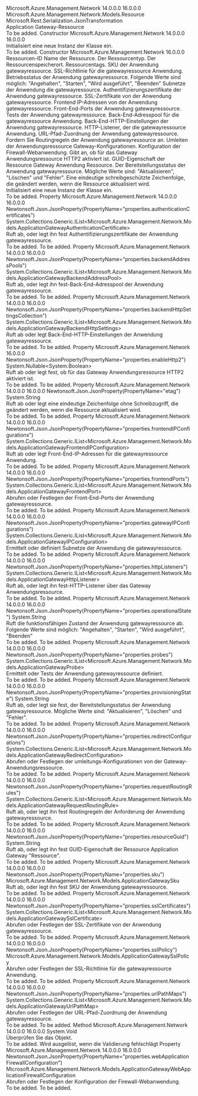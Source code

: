 <Type Name="ApplicationGateway" FullName="Microsoft.Azure.Management.Network.Models.ApplicationGateway">
  <TypeSignature Language="C#" Value="public class ApplicationGateway : Microsoft.Azure.Management.Network.Models.Resource" />
  <TypeSignature Language="ILAsm" Value=".class public auto ansi beforefieldinit ApplicationGateway extends Microsoft.Azure.Management.Network.Models.Resource" />
  <TypeSignature Language="DocId" Value="T:Microsoft.Azure.Management.Network.Models.ApplicationGateway" />
  <TypeSignature Language="VB.NET" Value="Public Class ApplicationGateway&#xA;Inherits Resource" />
  <TypeSignature Language="F#" Value="type ApplicationGateway = class&#xA;    inherit Resource" />
  <AssemblyInfo>
    <AssemblyName>Microsoft.Azure.Management.Network</AssemblyName>
    <AssemblyVersion>14.0.0.0</AssemblyVersion>
    <AssemblyVersion>16.0.0.0</AssemblyVersion>
  </AssemblyInfo>
  <Base>
    <BaseTypeName>Microsoft.Azure.Management.Network.Models.Resource</BaseTypeName>
  </Base>
  <Interfaces />
  <Attributes>
    <Attribute>
      <AttributeName>Microsoft.Rest.Serialization.JsonTransformation</AttributeName>
    </Attribute>
  </Attributes>
  <Docs>
    <summary>
            Application Gateway-Ressource
            </summary>
    <remarks>To be added.</remarks>
  </Docs>
  <Members>
    <Member MemberName=".ctor">
      <MemberSignature Language="C#" Value="public ApplicationGateway ();" />
      <MemberSignature Language="ILAsm" Value=".method public hidebysig specialname rtspecialname instance void .ctor() cil managed" />
      <MemberSignature Language="DocId" Value="M:Microsoft.Azure.Management.Network.Models.ApplicationGateway.#ctor" />
      <MemberSignature Language="VB.NET" Value="Public Sub New ()" />
      <MemberType>Constructor</MemberType>
      <AssemblyInfo>
        <AssemblyName>Microsoft.Azure.Management.Network</AssemblyName>
        <AssemblyVersion>14.0.0.0</AssemblyVersion>
        <AssemblyVersion>16.0.0.0</AssemblyVersion>
      </AssemblyInfo>
      <Parameters />
      <Docs>
        <summary>
            Initialisiert eine neue Instanz der Klasse ein.
            </summary>
        <remarks>To be added.</remarks>
      </Docs>
    </Member>
    <Member MemberName=".ctor">
      <MemberSignature Language="C#" Value="public ApplicationGateway (string id = null, string name = null, string type = null, string location = null, System.Collections.Generic.IDictionary&lt;string,string&gt; tags = null, Microsoft.Azure.Management.Network.Models.ApplicationGatewaySku sku = null, Microsoft.Azure.Management.Network.Models.ApplicationGatewaySslPolicy sslPolicy = null, string operationalState = null, System.Collections.Generic.IList&lt;Microsoft.Azure.Management.Network.Models.ApplicationGatewayIPConfiguration&gt; gatewayIPConfigurations = null, System.Collections.Generic.IList&lt;Microsoft.Azure.Management.Network.Models.ApplicationGatewayAuthenticationCertificate&gt; authenticationCertificates = null, System.Collections.Generic.IList&lt;Microsoft.Azure.Management.Network.Models.ApplicationGatewaySslCertificate&gt; sslCertificates = null, System.Collections.Generic.IList&lt;Microsoft.Azure.Management.Network.Models.ApplicationGatewayFrontendIPConfiguration&gt; frontendIPConfigurations = null, System.Collections.Generic.IList&lt;Microsoft.Azure.Management.Network.Models.ApplicationGatewayFrontendPort&gt; frontendPorts = null, System.Collections.Generic.IList&lt;Microsoft.Azure.Management.Network.Models.ApplicationGatewayProbe&gt; probes = null, System.Collections.Generic.IList&lt;Microsoft.Azure.Management.Network.Models.ApplicationGatewayBackendAddressPool&gt; backendAddressPools = null, System.Collections.Generic.IList&lt;Microsoft.Azure.Management.Network.Models.ApplicationGatewayBackendHttpSettings&gt; backendHttpSettingsCollection = null, System.Collections.Generic.IList&lt;Microsoft.Azure.Management.Network.Models.ApplicationGatewayHttpListener&gt; httpListeners = null, System.Collections.Generic.IList&lt;Microsoft.Azure.Management.Network.Models.ApplicationGatewayUrlPathMap&gt; urlPathMaps = null, System.Collections.Generic.IList&lt;Microsoft.Azure.Management.Network.Models.ApplicationGatewayRequestRoutingRule&gt; requestRoutingRules = null, System.Collections.Generic.IList&lt;Microsoft.Azure.Management.Network.Models.ApplicationGatewayRedirectConfiguration&gt; redirectConfigurations = null, Microsoft.Azure.Management.Network.Models.ApplicationGatewayWebApplicationFirewallConfiguration webApplicationFirewallConfiguration = null, Nullable&lt;bool&gt; enableHttp2 = null, string resourceGuid = null, string provisioningState = null, string etag = null);" />
      <MemberSignature Language="ILAsm" Value=".method public hidebysig specialname rtspecialname instance void .ctor(string id, string name, string type, string location, class System.Collections.Generic.IDictionary`2&lt;string, string&gt; tags, class Microsoft.Azure.Management.Network.Models.ApplicationGatewaySku sku, class Microsoft.Azure.Management.Network.Models.ApplicationGatewaySslPolicy sslPolicy, string operationalState, class System.Collections.Generic.IList`1&lt;class Microsoft.Azure.Management.Network.Models.ApplicationGatewayIPConfiguration&gt; gatewayIPConfigurations, class System.Collections.Generic.IList`1&lt;class Microsoft.Azure.Management.Network.Models.ApplicationGatewayAuthenticationCertificate&gt; authenticationCertificates, class System.Collections.Generic.IList`1&lt;class Microsoft.Azure.Management.Network.Models.ApplicationGatewaySslCertificate&gt; sslCertificates, class System.Collections.Generic.IList`1&lt;class Microsoft.Azure.Management.Network.Models.ApplicationGatewayFrontendIPConfiguration&gt; frontendIPConfigurations, class System.Collections.Generic.IList`1&lt;class Microsoft.Azure.Management.Network.Models.ApplicationGatewayFrontendPort&gt; frontendPorts, class System.Collections.Generic.IList`1&lt;class Microsoft.Azure.Management.Network.Models.ApplicationGatewayProbe&gt; probes, class System.Collections.Generic.IList`1&lt;class Microsoft.Azure.Management.Network.Models.ApplicationGatewayBackendAddressPool&gt; backendAddressPools, class System.Collections.Generic.IList`1&lt;class Microsoft.Azure.Management.Network.Models.ApplicationGatewayBackendHttpSettings&gt; backendHttpSettingsCollection, class System.Collections.Generic.IList`1&lt;class Microsoft.Azure.Management.Network.Models.ApplicationGatewayHttpListener&gt; httpListeners, class System.Collections.Generic.IList`1&lt;class Microsoft.Azure.Management.Network.Models.ApplicationGatewayUrlPathMap&gt; urlPathMaps, class System.Collections.Generic.IList`1&lt;class Microsoft.Azure.Management.Network.Models.ApplicationGatewayRequestRoutingRule&gt; requestRoutingRules, class System.Collections.Generic.IList`1&lt;class Microsoft.Azure.Management.Network.Models.ApplicationGatewayRedirectConfiguration&gt; redirectConfigurations, class Microsoft.Azure.Management.Network.Models.ApplicationGatewayWebApplicationFirewallConfiguration webApplicationFirewallConfiguration, valuetype System.Nullable`1&lt;bool&gt; enableHttp2, string resourceGuid, string provisioningState, string etag) cil managed" />
      <MemberSignature Language="DocId" Value="M:Microsoft.Azure.Management.Network.Models.ApplicationGateway.#ctor(System.String,System.String,System.String,System.String,System.Collections.Generic.IDictionary{System.String,System.String},Microsoft.Azure.Management.Network.Models.ApplicationGatewaySku,Microsoft.Azure.Management.Network.Models.ApplicationGatewaySslPolicy,System.String,System.Collections.Generic.IList{Microsoft.Azure.Management.Network.Models.ApplicationGatewayIPConfiguration},System.Collections.Generic.IList{Microsoft.Azure.Management.Network.Models.ApplicationGatewayAuthenticationCertificate},System.Collections.Generic.IList{Microsoft.Azure.Management.Network.Models.ApplicationGatewaySslCertificate},System.Collections.Generic.IList{Microsoft.Azure.Management.Network.Models.ApplicationGatewayFrontendIPConfiguration},System.Collections.Generic.IList{Microsoft.Azure.Management.Network.Models.ApplicationGatewayFrontendPort},System.Collections.Generic.IList{Microsoft.Azure.Management.Network.Models.ApplicationGatewayProbe},System.Collections.Generic.IList{Microsoft.Azure.Management.Network.Models.ApplicationGatewayBackendAddressPool},System.Collections.Generic.IList{Microsoft.Azure.Management.Network.Models.ApplicationGatewayBackendHttpSettings},System.Collections.Generic.IList{Microsoft.Azure.Management.Network.Models.ApplicationGatewayHttpListener},System.Collections.Generic.IList{Microsoft.Azure.Management.Network.Models.ApplicationGatewayUrlPathMap},System.Collections.Generic.IList{Microsoft.Azure.Management.Network.Models.ApplicationGatewayRequestRoutingRule},System.Collections.Generic.IList{Microsoft.Azure.Management.Network.Models.ApplicationGatewayRedirectConfiguration},Microsoft.Azure.Management.Network.Models.ApplicationGatewayWebApplicationFirewallConfiguration,System.Nullable{System.Boolean},System.String,System.String,System.String)" />
      <MemberSignature Language="VB.NET" Value="Public Sub New (Optional id As String = null, Optional name As String = null, Optional type As String = null, Optional location As String = null, Optional tags As IDictionary(Of String, String) = null, Optional sku As ApplicationGatewaySku = null, Optional sslPolicy As ApplicationGatewaySslPolicy = null, Optional operationalState As String = null, Optional gatewayIPConfigurations As IList(Of ApplicationGatewayIPConfiguration) = null, Optional authenticationCertificates As IList(Of ApplicationGatewayAuthenticationCertificate) = null, Optional sslCertificates As IList(Of ApplicationGatewaySslCertificate) = null, Optional frontendIPConfigurations As IList(Of ApplicationGatewayFrontendIPConfiguration) = null, Optional frontendPorts As IList(Of ApplicationGatewayFrontendPort) = null, Optional probes As IList(Of ApplicationGatewayProbe) = null, Optional backendAddressPools As IList(Of ApplicationGatewayBackendAddressPool) = null, Optional backendHttpSettingsCollection As IList(Of ApplicationGatewayBackendHttpSettings) = null, Optional httpListeners As IList(Of ApplicationGatewayHttpListener) = null, Optional urlPathMaps As IList(Of ApplicationGatewayUrlPathMap) = null, Optional requestRoutingRules As IList(Of ApplicationGatewayRequestRoutingRule) = null, Optional redirectConfigurations As IList(Of ApplicationGatewayRedirectConfiguration) = null, Optional webApplicationFirewallConfiguration As ApplicationGatewayWebApplicationFirewallConfiguration = null, Optional enableHttp2 As Nullable(Of Boolean) = null, Optional resourceGuid As String = null, Optional provisioningState As String = null, Optional etag As String = null)" />
      <MemberSignature Language="F#" Value="new Microsoft.Azure.Management.Network.Models.ApplicationGateway : string * string * string * string * System.Collections.Generic.IDictionary&lt;string, string&gt; * Microsoft.Azure.Management.Network.Models.ApplicationGatewaySku * Microsoft.Azure.Management.Network.Models.ApplicationGatewaySslPolicy * string * System.Collections.Generic.IList&lt;Microsoft.Azure.Management.Network.Models.ApplicationGatewayIPConfiguration&gt; * System.Collections.Generic.IList&lt;Microsoft.Azure.Management.Network.Models.ApplicationGatewayAuthenticationCertificate&gt; * System.Collections.Generic.IList&lt;Microsoft.Azure.Management.Network.Models.ApplicationGatewaySslCertificate&gt; * System.Collections.Generic.IList&lt;Microsoft.Azure.Management.Network.Models.ApplicationGatewayFrontendIPConfiguration&gt; * System.Collections.Generic.IList&lt;Microsoft.Azure.Management.Network.Models.ApplicationGatewayFrontendPort&gt; * System.Collections.Generic.IList&lt;Microsoft.Azure.Management.Network.Models.ApplicationGatewayProbe&gt; * System.Collections.Generic.IList&lt;Microsoft.Azure.Management.Network.Models.ApplicationGatewayBackendAddressPool&gt; * System.Collections.Generic.IList&lt;Microsoft.Azure.Management.Network.Models.ApplicationGatewayBackendHttpSettings&gt; * System.Collections.Generic.IList&lt;Microsoft.Azure.Management.Network.Models.ApplicationGatewayHttpListener&gt; * System.Collections.Generic.IList&lt;Microsoft.Azure.Management.Network.Models.ApplicationGatewayUrlPathMap&gt; * System.Collections.Generic.IList&lt;Microsoft.Azure.Management.Network.Models.ApplicationGatewayRequestRoutingRule&gt; * System.Collections.Generic.IList&lt;Microsoft.Azure.Management.Network.Models.ApplicationGatewayRedirectConfiguration&gt; * Microsoft.Azure.Management.Network.Models.ApplicationGatewayWebApplicationFirewallConfiguration * Nullable&lt;bool&gt; * string * string * string -&gt; Microsoft.Azure.Management.Network.Models.ApplicationGateway" Usage="new Microsoft.Azure.Management.Network.Models.ApplicationGateway (id, name, type, location, tags, sku, sslPolicy, operationalState, gatewayIPConfigurations, authenticationCertificates, sslCertificates, frontendIPConfigurations, frontendPorts, probes, backendAddressPools, backendHttpSettingsCollection, httpListeners, urlPathMaps, requestRoutingRules, redirectConfigurations, webApplicationFirewallConfiguration, enableHttp2, resourceGuid, provisioningState, etag)" />
      <MemberType>Constructor</MemberType>
      <AssemblyInfo>
        <AssemblyName>Microsoft.Azure.Management.Network</AssemblyName>
        <AssemblyVersion>16.0.0.0</AssemblyVersion>
      </AssemblyInfo>
      <Parameters>
        <Parameter Name="id" Type="System.String" />
        <Parameter Name="name" Type="System.String" />
        <Parameter Name="type" Type="System.String" />
        <Parameter Name="location" Type="System.String" />
        <Parameter Name="tags" Type="System.Collections.Generic.IDictionary&lt;System.String,System.String&gt;" />
        <Parameter Name="sku" Type="Microsoft.Azure.Management.Network.Models.ApplicationGatewaySku" />
        <Parameter Name="sslPolicy" Type="Microsoft.Azure.Management.Network.Models.ApplicationGatewaySslPolicy" />
        <Parameter Name="operationalState" Type="System.String" />
        <Parameter Name="gatewayIPConfigurations" Type="System.Collections.Generic.IList&lt;Microsoft.Azure.Management.Network.Models.ApplicationGatewayIPConfiguration&gt;" />
        <Parameter Name="authenticationCertificates" Type="System.Collections.Generic.IList&lt;Microsoft.Azure.Management.Network.Models.ApplicationGatewayAuthenticationCertificate&gt;" />
        <Parameter Name="sslCertificates" Type="System.Collections.Generic.IList&lt;Microsoft.Azure.Management.Network.Models.ApplicationGatewaySslCertificate&gt;" />
        <Parameter Name="frontendIPConfigurations" Type="System.Collections.Generic.IList&lt;Microsoft.Azure.Management.Network.Models.ApplicationGatewayFrontendIPConfiguration&gt;" />
        <Parameter Name="frontendPorts" Type="System.Collections.Generic.IList&lt;Microsoft.Azure.Management.Network.Models.ApplicationGatewayFrontendPort&gt;" />
        <Parameter Name="probes" Type="System.Collections.Generic.IList&lt;Microsoft.Azure.Management.Network.Models.ApplicationGatewayProbe&gt;" />
        <Parameter Name="backendAddressPools" Type="System.Collections.Generic.IList&lt;Microsoft.Azure.Management.Network.Models.ApplicationGatewayBackendAddressPool&gt;" />
        <Parameter Name="backendHttpSettingsCollection" Type="System.Collections.Generic.IList&lt;Microsoft.Azure.Management.Network.Models.ApplicationGatewayBackendHttpSettings&gt;" />
        <Parameter Name="httpListeners" Type="System.Collections.Generic.IList&lt;Microsoft.Azure.Management.Network.Models.ApplicationGatewayHttpListener&gt;" />
        <Parameter Name="urlPathMaps" Type="System.Collections.Generic.IList&lt;Microsoft.Azure.Management.Network.Models.ApplicationGatewayUrlPathMap&gt;" />
        <Parameter Name="requestRoutingRules" Type="System.Collections.Generic.IList&lt;Microsoft.Azure.Management.Network.Models.ApplicationGatewayRequestRoutingRule&gt;" />
        <Parameter Name="redirectConfigurations" Type="System.Collections.Generic.IList&lt;Microsoft.Azure.Management.Network.Models.ApplicationGatewayRedirectConfiguration&gt;" />
        <Parameter Name="webApplicationFirewallConfiguration" Type="Microsoft.Azure.Management.Network.Models.ApplicationGatewayWebApplicationFirewallConfiguration" />
        <Parameter Name="enableHttp2" Type="System.Nullable&lt;System.Boolean&gt;" />
        <Parameter Name="resourceGuid" Type="System.String" />
        <Parameter Name="provisioningState" Type="System.String" />
        <Parameter Name="etag" Type="System.String" />
      </Parameters>
      <Docs>
        <param name="id">Ressourcen-ID</param>
        <param name="name">Name der Ressource.</param>
        <param name="type">Der Ressourcentyp.</param>
        <param name="location">Der Ressourcenspeicherort.</param>
        <param name="tags">Ressourcentags.</param>
        <param name="sku">SKU der Anwendung gatewayressource.</param>
        <param name="sslPolicy">SSL-Richtlinie für die gatewayressource Anwendung.</param>
        <param name="operationalState">Betriebsstatus der Anwendung gatewayressource. Folgende Werte sind möglich: "Angehalten", "Starten", "Wird ausgeführt", "Beenden"</param>
        <param name="gatewayIPConfigurations">Subnetze der Anwendung die gatewayressource.</param>
        <param name="authenticationCertificates">Authentifizierungszertifikate der Anwendung gatewayressource.</param>
        <param name="sslCertificates">SSL-Zertifikate von der Anwendung gatewayressource.</param>
        <param name="frontendIPConfigurations">Frontend IP-Adressen von der Anwendung gatewayressource.</param>
        <param name="frontendPorts">Front-End-Ports der Anwendung gatewayressource.</param>
        <param name="probes">Tests der Anwendung gatewayressource.</param>
        <param name="backendAddressPools">Back-End-Adresspool für die gatewayressource Anwendung.</param>
        <param name="backendHttpSettingsCollection">Back-End-HTTP-Einstellungen der Anwendung gatewayressource.</param>
        <param name="httpListeners">HTTP-Listener, der die gatewayressource Anwendung.</param>
        <param name="urlPathMaps">URL-Pfad-Zuordnung der Anwendung gatewayressource.</param>
        <param name="requestRoutingRules">Fordern Sie Routingregeln der Anwendung gatewayressource an.</param>
        <param name="redirectConfigurations">Umleiten der Anwendungsressource Gateway-Konfigurationen.</param>
        <param name="webApplicationFirewallConfiguration">Konfiguration der Firewall-Webanwendung.</param>
        <param name="enableHttp2">Gibt an, ob für das Gateway Anwendungsressource HTTP2 aktiviert ist.</param>
        <param name="resourceGuid">GUID-Eigenschaft der Ressource Gateway Anwendung Ressource.</param>
        <param name="provisioningState">Der Bereitstellungsstatus der Anwendung gatewayressource. Mögliche Werte sind: "Aktualisieren", "Löschen" und "Fehler".</param>
        <param name="etag">Eine eindeutige schreibgeschützte Zeichenfolge, die geändert werden, wenn die Ressource aktualisiert wird.</param>
        <summary>
            Initialisiert eine neue Instanz der Klasse ein.
            </summary>
        <remarks>To be added.</remarks>
      </Docs>
    </Member>
    <Member MemberName="AuthenticationCertificates">
      <MemberSignature Language="C#" Value="public System.Collections.Generic.IList&lt;Microsoft.Azure.Management.Network.Models.ApplicationGatewayAuthenticationCertificate&gt; AuthenticationCertificates { get; set; }" />
      <MemberSignature Language="ILAsm" Value=".property instance class System.Collections.Generic.IList`1&lt;class Microsoft.Azure.Management.Network.Models.ApplicationGatewayAuthenticationCertificate&gt; AuthenticationCertificates" />
      <MemberSignature Language="DocId" Value="P:Microsoft.Azure.Management.Network.Models.ApplicationGateway.AuthenticationCertificates" />
      <MemberSignature Language="VB.NET" Value="Public Property AuthenticationCertificates As IList(Of ApplicationGatewayAuthenticationCertificate)" />
      <MemberSignature Language="F#" Value="member this.AuthenticationCertificates : System.Collections.Generic.IList&lt;Microsoft.Azure.Management.Network.Models.ApplicationGatewayAuthenticationCertificate&gt; with get, set" Usage="Microsoft.Azure.Management.Network.Models.ApplicationGateway.AuthenticationCertificates" />
      <MemberType>Property</MemberType>
      <AssemblyInfo>
        <AssemblyName>Microsoft.Azure.Management.Network</AssemblyName>
        <AssemblyVersion>14.0.0.0</AssemblyVersion>
        <AssemblyVersion>16.0.0.0</AssemblyVersion>
      </AssemblyInfo>
      <Attributes>
        <Attribute>
          <AttributeName>Newtonsoft.Json.JsonProperty(PropertyName="properties.authenticationCertificates")</AttributeName>
        </Attribute>
      </Attributes>
      <ReturnValue>
        <ReturnType>System.Collections.Generic.IList&lt;Microsoft.Azure.Management.Network.Models.ApplicationGatewayAuthenticationCertificate&gt;</ReturnType>
      </ReturnValue>
      <Docs>
        <summary>
            Ruft ab, oder legt ihn fest Authentifizierungszertifikate der Anwendung gatewayressource.
            </summary>
        <value>To be added.</value>
        <remarks>To be added.</remarks>
      </Docs>
    </Member>
    <Member MemberName="BackendAddressPools">
      <MemberSignature Language="C#" Value="public System.Collections.Generic.IList&lt;Microsoft.Azure.Management.Network.Models.ApplicationGatewayBackendAddressPool&gt; BackendAddressPools { get; set; }" />
      <MemberSignature Language="ILAsm" Value=".property instance class System.Collections.Generic.IList`1&lt;class Microsoft.Azure.Management.Network.Models.ApplicationGatewayBackendAddressPool&gt; BackendAddressPools" />
      <MemberSignature Language="DocId" Value="P:Microsoft.Azure.Management.Network.Models.ApplicationGateway.BackendAddressPools" />
      <MemberSignature Language="VB.NET" Value="Public Property BackendAddressPools As IList(Of ApplicationGatewayBackendAddressPool)" />
      <MemberSignature Language="F#" Value="member this.BackendAddressPools : System.Collections.Generic.IList&lt;Microsoft.Azure.Management.Network.Models.ApplicationGatewayBackendAddressPool&gt; with get, set" Usage="Microsoft.Azure.Management.Network.Models.ApplicationGateway.BackendAddressPools" />
      <MemberType>Property</MemberType>
      <AssemblyInfo>
        <AssemblyName>Microsoft.Azure.Management.Network</AssemblyName>
        <AssemblyVersion>14.0.0.0</AssemblyVersion>
        <AssemblyVersion>16.0.0.0</AssemblyVersion>
      </AssemblyInfo>
      <Attributes>
        <Attribute>
          <AttributeName>Newtonsoft.Json.JsonProperty(PropertyName="properties.backendAddressPools")</AttributeName>
        </Attribute>
      </Attributes>
      <ReturnValue>
        <ReturnType>System.Collections.Generic.IList&lt;Microsoft.Azure.Management.Network.Models.ApplicationGatewayBackendAddressPool&gt;</ReturnType>
      </ReturnValue>
      <Docs>
        <summary>
            Ruft ab, oder legt ihn fest-Back-End-Adresspool der Anwendung gatewayressource.
            </summary>
        <value>To be added.</value>
        <remarks>To be added.</remarks>
      </Docs>
    </Member>
    <Member MemberName="BackendHttpSettingsCollection">
      <MemberSignature Language="C#" Value="public System.Collections.Generic.IList&lt;Microsoft.Azure.Management.Network.Models.ApplicationGatewayBackendHttpSettings&gt; BackendHttpSettingsCollection { get; set; }" />
      <MemberSignature Language="ILAsm" Value=".property instance class System.Collections.Generic.IList`1&lt;class Microsoft.Azure.Management.Network.Models.ApplicationGatewayBackendHttpSettings&gt; BackendHttpSettingsCollection" />
      <MemberSignature Language="DocId" Value="P:Microsoft.Azure.Management.Network.Models.ApplicationGateway.BackendHttpSettingsCollection" />
      <MemberSignature Language="VB.NET" Value="Public Property BackendHttpSettingsCollection As IList(Of ApplicationGatewayBackendHttpSettings)" />
      <MemberSignature Language="F#" Value="member this.BackendHttpSettingsCollection : System.Collections.Generic.IList&lt;Microsoft.Azure.Management.Network.Models.ApplicationGatewayBackendHttpSettings&gt; with get, set" Usage="Microsoft.Azure.Management.Network.Models.ApplicationGateway.BackendHttpSettingsCollection" />
      <MemberType>Property</MemberType>
      <AssemblyInfo>
        <AssemblyName>Microsoft.Azure.Management.Network</AssemblyName>
        <AssemblyVersion>14.0.0.0</AssemblyVersion>
        <AssemblyVersion>16.0.0.0</AssemblyVersion>
      </AssemblyInfo>
      <Attributes>
        <Attribute>
          <AttributeName>Newtonsoft.Json.JsonProperty(PropertyName="properties.backendHttpSettingsCollection")</AttributeName>
        </Attribute>
      </Attributes>
      <ReturnValue>
        <ReturnType>System.Collections.Generic.IList&lt;Microsoft.Azure.Management.Network.Models.ApplicationGatewayBackendHttpSettings&gt;</ReturnType>
      </ReturnValue>
      <Docs>
        <summary>
            Ruft ab oder legt Back-End-HTTP-Einstellungen der Anwendung gatewayressource.
            </summary>
        <value>To be added.</value>
        <remarks>To be added.</remarks>
      </Docs>
    </Member>
    <Member MemberName="EnableHttp2">
      <MemberSignature Language="C#" Value="public Nullable&lt;bool&gt; EnableHttp2 { get; set; }" />
      <MemberSignature Language="ILAsm" Value=".property instance valuetype System.Nullable`1&lt;bool&gt; EnableHttp2" />
      <MemberSignature Language="DocId" Value="P:Microsoft.Azure.Management.Network.Models.ApplicationGateway.EnableHttp2" />
      <MemberSignature Language="VB.NET" Value="Public Property EnableHttp2 As Nullable(Of Boolean)" />
      <MemberSignature Language="F#" Value="member this.EnableHttp2 : Nullable&lt;bool&gt; with get, set" Usage="Microsoft.Azure.Management.Network.Models.ApplicationGateway.EnableHttp2" />
      <MemberType>Property</MemberType>
      <AssemblyInfo>
        <AssemblyName>Microsoft.Azure.Management.Network</AssemblyName>
        <AssemblyVersion>16.0.0.0</AssemblyVersion>
      </AssemblyInfo>
      <Attributes>
        <Attribute>
          <AttributeName>Newtonsoft.Json.JsonProperty(PropertyName="properties.enableHttp2")</AttributeName>
        </Attribute>
      </Attributes>
      <ReturnValue>
        <ReturnType>System.Nullable&lt;System.Boolean&gt;</ReturnType>
      </ReturnValue>
      <Docs>
        <summary>
            Ruft ab oder legt fest, ob für das Gateway Anwendungsressource HTTP2 aktiviert ist.
            </summary>
        <value>To be added.</value>
        <remarks>To be added.</remarks>
      </Docs>
    </Member>
    <Member MemberName="Etag">
      <MemberSignature Language="C#" Value="public string Etag { get; set; }" />
      <MemberSignature Language="ILAsm" Value=".property instance string Etag" />
      <MemberSignature Language="DocId" Value="P:Microsoft.Azure.Management.Network.Models.ApplicationGateway.Etag" />
      <MemberSignature Language="VB.NET" Value="Public Property Etag As String" />
      <MemberSignature Language="F#" Value="member this.Etag : string with get, set" Usage="Microsoft.Azure.Management.Network.Models.ApplicationGateway.Etag" />
      <MemberType>Property</MemberType>
      <AssemblyInfo>
        <AssemblyName>Microsoft.Azure.Management.Network</AssemblyName>
        <AssemblyVersion>14.0.0.0</AssemblyVersion>
        <AssemblyVersion>16.0.0.0</AssemblyVersion>
      </AssemblyInfo>
      <Attributes>
        <Attribute>
          <AttributeName>Newtonsoft.Json.JsonProperty(PropertyName="etag")</AttributeName>
        </Attribute>
      </Attributes>
      <ReturnValue>
        <ReturnType>System.String</ReturnType>
      </ReturnValue>
      <Docs>
        <summary>
            Ruft ab oder legt eine eindeutige Zeichenfolge ohne Schreibzugriff, die geändert werden, wenn die Ressource aktualisiert wird.
            </summary>
        <value>To be added.</value>
        <remarks>To be added.</remarks>
      </Docs>
    </Member>
    <Member MemberName="FrontendIPConfigurations">
      <MemberSignature Language="C#" Value="public System.Collections.Generic.IList&lt;Microsoft.Azure.Management.Network.Models.ApplicationGatewayFrontendIPConfiguration&gt; FrontendIPConfigurations { get; set; }" />
      <MemberSignature Language="ILAsm" Value=".property instance class System.Collections.Generic.IList`1&lt;class Microsoft.Azure.Management.Network.Models.ApplicationGatewayFrontendIPConfiguration&gt; FrontendIPConfigurations" />
      <MemberSignature Language="DocId" Value="P:Microsoft.Azure.Management.Network.Models.ApplicationGateway.FrontendIPConfigurations" />
      <MemberSignature Language="VB.NET" Value="Public Property FrontendIPConfigurations As IList(Of ApplicationGatewayFrontendIPConfiguration)" />
      <MemberSignature Language="F#" Value="member this.FrontendIPConfigurations : System.Collections.Generic.IList&lt;Microsoft.Azure.Management.Network.Models.ApplicationGatewayFrontendIPConfiguration&gt; with get, set" Usage="Microsoft.Azure.Management.Network.Models.ApplicationGateway.FrontendIPConfigurations" />
      <MemberType>Property</MemberType>
      <AssemblyInfo>
        <AssemblyName>Microsoft.Azure.Management.Network</AssemblyName>
        <AssemblyVersion>14.0.0.0</AssemblyVersion>
        <AssemblyVersion>16.0.0.0</AssemblyVersion>
      </AssemblyInfo>
      <Attributes>
        <Attribute>
          <AttributeName>Newtonsoft.Json.JsonProperty(PropertyName="properties.frontendIPConfigurations")</AttributeName>
        </Attribute>
      </Attributes>
      <ReturnValue>
        <ReturnType>System.Collections.Generic.IList&lt;Microsoft.Azure.Management.Network.Models.ApplicationGatewayFrontendIPConfiguration&gt;</ReturnType>
      </ReturnValue>
      <Docs>
        <summary>
            Ruft ab oder legt Front-End-IP-Adressen für die gatewayressource Anwendung.
            </summary>
        <value>To be added.</value>
        <remarks>To be added.</remarks>
      </Docs>
    </Member>
    <Member MemberName="FrontendPorts">
      <MemberSignature Language="C#" Value="public System.Collections.Generic.IList&lt;Microsoft.Azure.Management.Network.Models.ApplicationGatewayFrontendPort&gt; FrontendPorts { get; set; }" />
      <MemberSignature Language="ILAsm" Value=".property instance class System.Collections.Generic.IList`1&lt;class Microsoft.Azure.Management.Network.Models.ApplicationGatewayFrontendPort&gt; FrontendPorts" />
      <MemberSignature Language="DocId" Value="P:Microsoft.Azure.Management.Network.Models.ApplicationGateway.FrontendPorts" />
      <MemberSignature Language="VB.NET" Value="Public Property FrontendPorts As IList(Of ApplicationGatewayFrontendPort)" />
      <MemberSignature Language="F#" Value="member this.FrontendPorts : System.Collections.Generic.IList&lt;Microsoft.Azure.Management.Network.Models.ApplicationGatewayFrontendPort&gt; with get, set" Usage="Microsoft.Azure.Management.Network.Models.ApplicationGateway.FrontendPorts" />
      <MemberType>Property</MemberType>
      <AssemblyInfo>
        <AssemblyName>Microsoft.Azure.Management.Network</AssemblyName>
        <AssemblyVersion>14.0.0.0</AssemblyVersion>
        <AssemblyVersion>16.0.0.0</AssemblyVersion>
      </AssemblyInfo>
      <Attributes>
        <Attribute>
          <AttributeName>Newtonsoft.Json.JsonProperty(PropertyName="properties.frontendPorts")</AttributeName>
        </Attribute>
      </Attributes>
      <ReturnValue>
        <ReturnType>System.Collections.Generic.IList&lt;Microsoft.Azure.Management.Network.Models.ApplicationGatewayFrontendPort&gt;</ReturnType>
      </ReturnValue>
      <Docs>
        <summary>
            Abrufen oder Festlegen der Front-End-Ports der Anwendung gatewayressource.
            </summary>
        <value>To be added.</value>
        <remarks>To be added.</remarks>
      </Docs>
    </Member>
    <Member MemberName="GatewayIPConfigurations">
      <MemberSignature Language="C#" Value="public System.Collections.Generic.IList&lt;Microsoft.Azure.Management.Network.Models.ApplicationGatewayIPConfiguration&gt; GatewayIPConfigurations { get; set; }" />
      <MemberSignature Language="ILAsm" Value=".property instance class System.Collections.Generic.IList`1&lt;class Microsoft.Azure.Management.Network.Models.ApplicationGatewayIPConfiguration&gt; GatewayIPConfigurations" />
      <MemberSignature Language="DocId" Value="P:Microsoft.Azure.Management.Network.Models.ApplicationGateway.GatewayIPConfigurations" />
      <MemberSignature Language="VB.NET" Value="Public Property GatewayIPConfigurations As IList(Of ApplicationGatewayIPConfiguration)" />
      <MemberSignature Language="F#" Value="member this.GatewayIPConfigurations : System.Collections.Generic.IList&lt;Microsoft.Azure.Management.Network.Models.ApplicationGatewayIPConfiguration&gt; with get, set" Usage="Microsoft.Azure.Management.Network.Models.ApplicationGateway.GatewayIPConfigurations" />
      <MemberType>Property</MemberType>
      <AssemblyInfo>
        <AssemblyName>Microsoft.Azure.Management.Network</AssemblyName>
        <AssemblyVersion>14.0.0.0</AssemblyVersion>
        <AssemblyVersion>16.0.0.0</AssemblyVersion>
      </AssemblyInfo>
      <Attributes>
        <Attribute>
          <AttributeName>Newtonsoft.Json.JsonProperty(PropertyName="properties.gatewayIPConfigurations")</AttributeName>
        </Attribute>
      </Attributes>
      <ReturnValue>
        <ReturnType>System.Collections.Generic.IList&lt;Microsoft.Azure.Management.Network.Models.ApplicationGatewayIPConfiguration&gt;</ReturnType>
      </ReturnValue>
      <Docs>
        <summary>
            Ermittelt oder definiert Subnetze der Anwendung die gatewayressource.
            </summary>
        <value>To be added.</value>
        <remarks>To be added.</remarks>
      </Docs>
    </Member>
    <Member MemberName="HttpListeners">
      <MemberSignature Language="C#" Value="public System.Collections.Generic.IList&lt;Microsoft.Azure.Management.Network.Models.ApplicationGatewayHttpListener&gt; HttpListeners { get; set; }" />
      <MemberSignature Language="ILAsm" Value=".property instance class System.Collections.Generic.IList`1&lt;class Microsoft.Azure.Management.Network.Models.ApplicationGatewayHttpListener&gt; HttpListeners" />
      <MemberSignature Language="DocId" Value="P:Microsoft.Azure.Management.Network.Models.ApplicationGateway.HttpListeners" />
      <MemberSignature Language="VB.NET" Value="Public Property HttpListeners As IList(Of ApplicationGatewayHttpListener)" />
      <MemberSignature Language="F#" Value="member this.HttpListeners : System.Collections.Generic.IList&lt;Microsoft.Azure.Management.Network.Models.ApplicationGatewayHttpListener&gt; with get, set" Usage="Microsoft.Azure.Management.Network.Models.ApplicationGateway.HttpListeners" />
      <MemberType>Property</MemberType>
      <AssemblyInfo>
        <AssemblyName>Microsoft.Azure.Management.Network</AssemblyName>
        <AssemblyVersion>14.0.0.0</AssemblyVersion>
        <AssemblyVersion>16.0.0.0</AssemblyVersion>
      </AssemblyInfo>
      <Attributes>
        <Attribute>
          <AttributeName>Newtonsoft.Json.JsonProperty(PropertyName="properties.httpListeners")</AttributeName>
        </Attribute>
      </Attributes>
      <ReturnValue>
        <ReturnType>System.Collections.Generic.IList&lt;Microsoft.Azure.Management.Network.Models.ApplicationGatewayHttpListener&gt;</ReturnType>
      </ReturnValue>
      <Docs>
        <summary>
            Ruft ab, oder legt ihn fest-HTTP-Listener über das Gateway Anwendungsressource.
            </summary>
        <value>To be added.</value>
        <remarks>To be added.</remarks>
      </Docs>
    </Member>
    <Member MemberName="OperationalState">
      <MemberSignature Language="C#" Value="public string OperationalState { get; }" />
      <MemberSignature Language="ILAsm" Value=".property instance string OperationalState" />
      <MemberSignature Language="DocId" Value="P:Microsoft.Azure.Management.Network.Models.ApplicationGateway.OperationalState" />
      <MemberSignature Language="VB.NET" Value="Public ReadOnly Property OperationalState As String" />
      <MemberSignature Language="F#" Value="member this.OperationalState : string" Usage="Microsoft.Azure.Management.Network.Models.ApplicationGateway.OperationalState" />
      <MemberType>Property</MemberType>
      <AssemblyInfo>
        <AssemblyName>Microsoft.Azure.Management.Network</AssemblyName>
        <AssemblyVersion>14.0.0.0</AssemblyVersion>
        <AssemblyVersion>16.0.0.0</AssemblyVersion>
      </AssemblyInfo>
      <Attributes>
        <Attribute>
          <AttributeName>Newtonsoft.Json.JsonProperty(PropertyName="properties.operationalState")</AttributeName>
        </Attribute>
      </Attributes>
      <ReturnValue>
        <ReturnType>System.String</ReturnType>
      </ReturnValue>
      <Docs>
        <summary>
            Ruft die funktionsfähigen Zustand der Anwendung gatewayressource ab.
            Folgende Werte sind möglich: "Angehalten", "Starten", "Wird ausgeführt", "Beenden"
            </summary>
        <value>To be added.</value>
        <remarks>To be added.</remarks>
      </Docs>
    </Member>
    <Member MemberName="Probes">
      <MemberSignature Language="C#" Value="public System.Collections.Generic.IList&lt;Microsoft.Azure.Management.Network.Models.ApplicationGatewayProbe&gt; Probes { get; set; }" />
      <MemberSignature Language="ILAsm" Value=".property instance class System.Collections.Generic.IList`1&lt;class Microsoft.Azure.Management.Network.Models.ApplicationGatewayProbe&gt; Probes" />
      <MemberSignature Language="DocId" Value="P:Microsoft.Azure.Management.Network.Models.ApplicationGateway.Probes" />
      <MemberSignature Language="VB.NET" Value="Public Property Probes As IList(Of ApplicationGatewayProbe)" />
      <MemberSignature Language="F#" Value="member this.Probes : System.Collections.Generic.IList&lt;Microsoft.Azure.Management.Network.Models.ApplicationGatewayProbe&gt; with get, set" Usage="Microsoft.Azure.Management.Network.Models.ApplicationGateway.Probes" />
      <MemberType>Property</MemberType>
      <AssemblyInfo>
        <AssemblyName>Microsoft.Azure.Management.Network</AssemblyName>
        <AssemblyVersion>14.0.0.0</AssemblyVersion>
        <AssemblyVersion>16.0.0.0</AssemblyVersion>
      </AssemblyInfo>
      <Attributes>
        <Attribute>
          <AttributeName>Newtonsoft.Json.JsonProperty(PropertyName="properties.probes")</AttributeName>
        </Attribute>
      </Attributes>
      <ReturnValue>
        <ReturnType>System.Collections.Generic.IList&lt;Microsoft.Azure.Management.Network.Models.ApplicationGatewayProbe&gt;</ReturnType>
      </ReturnValue>
      <Docs>
        <summary>
            Ermittelt oder Tests der Anwendung gatewayressource definiert.
            </summary>
        <value>To be added.</value>
        <remarks>To be added.</remarks>
      </Docs>
    </Member>
    <Member MemberName="ProvisioningState">
      <MemberSignature Language="C#" Value="public string ProvisioningState { get; set; }" />
      <MemberSignature Language="ILAsm" Value=".property instance string ProvisioningState" />
      <MemberSignature Language="DocId" Value="P:Microsoft.Azure.Management.Network.Models.ApplicationGateway.ProvisioningState" />
      <MemberSignature Language="VB.NET" Value="Public Property ProvisioningState As String" />
      <MemberSignature Language="F#" Value="member this.ProvisioningState : string with get, set" Usage="Microsoft.Azure.Management.Network.Models.ApplicationGateway.ProvisioningState" />
      <MemberType>Property</MemberType>
      <AssemblyInfo>
        <AssemblyName>Microsoft.Azure.Management.Network</AssemblyName>
        <AssemblyVersion>14.0.0.0</AssemblyVersion>
        <AssemblyVersion>16.0.0.0</AssemblyVersion>
      </AssemblyInfo>
      <Attributes>
        <Attribute>
          <AttributeName>Newtonsoft.Json.JsonProperty(PropertyName="properties.provisioningState")</AttributeName>
        </Attribute>
      </Attributes>
      <ReturnValue>
        <ReturnType>System.String</ReturnType>
      </ReturnValue>
      <Docs>
        <summary>
            Ruft ab, oder legt sie fest, der Bereitstellungsstatus der Anwendung gatewayressource. Mögliche Werte sind: "Aktualisieren", "Löschen" und "Fehler".
            </summary>
        <value>To be added.</value>
        <remarks>To be added.</remarks>
      </Docs>
    </Member>
    <Member MemberName="RedirectConfigurations">
      <MemberSignature Language="C#" Value="public System.Collections.Generic.IList&lt;Microsoft.Azure.Management.Network.Models.ApplicationGatewayRedirectConfiguration&gt; RedirectConfigurations { get; set; }" />
      <MemberSignature Language="ILAsm" Value=".property instance class System.Collections.Generic.IList`1&lt;class Microsoft.Azure.Management.Network.Models.ApplicationGatewayRedirectConfiguration&gt; RedirectConfigurations" />
      <MemberSignature Language="DocId" Value="P:Microsoft.Azure.Management.Network.Models.ApplicationGateway.RedirectConfigurations" />
      <MemberSignature Language="VB.NET" Value="Public Property RedirectConfigurations As IList(Of ApplicationGatewayRedirectConfiguration)" />
      <MemberSignature Language="F#" Value="member this.RedirectConfigurations : System.Collections.Generic.IList&lt;Microsoft.Azure.Management.Network.Models.ApplicationGatewayRedirectConfiguration&gt; with get, set" Usage="Microsoft.Azure.Management.Network.Models.ApplicationGateway.RedirectConfigurations" />
      <MemberType>Property</MemberType>
      <AssemblyInfo>
        <AssemblyName>Microsoft.Azure.Management.Network</AssemblyName>
        <AssemblyVersion>14.0.0.0</AssemblyVersion>
        <AssemblyVersion>16.0.0.0</AssemblyVersion>
      </AssemblyInfo>
      <Attributes>
        <Attribute>
          <AttributeName>Newtonsoft.Json.JsonProperty(PropertyName="properties.redirectConfigurations")</AttributeName>
        </Attribute>
      </Attributes>
      <ReturnValue>
        <ReturnType>System.Collections.Generic.IList&lt;Microsoft.Azure.Management.Network.Models.ApplicationGatewayRedirectConfiguration&gt;</ReturnType>
      </ReturnValue>
      <Docs>
        <summary>
            Abrufen oder Festlegen der umleitungs-Konfigurationen von der Gateway-Anwendungsressource.
            </summary>
        <value>To be added.</value>
        <remarks>To be added.</remarks>
      </Docs>
    </Member>
    <Member MemberName="RequestRoutingRules">
      <MemberSignature Language="C#" Value="public System.Collections.Generic.IList&lt;Microsoft.Azure.Management.Network.Models.ApplicationGatewayRequestRoutingRule&gt; RequestRoutingRules { get; set; }" />
      <MemberSignature Language="ILAsm" Value=".property instance class System.Collections.Generic.IList`1&lt;class Microsoft.Azure.Management.Network.Models.ApplicationGatewayRequestRoutingRule&gt; RequestRoutingRules" />
      <MemberSignature Language="DocId" Value="P:Microsoft.Azure.Management.Network.Models.ApplicationGateway.RequestRoutingRules" />
      <MemberSignature Language="VB.NET" Value="Public Property RequestRoutingRules As IList(Of ApplicationGatewayRequestRoutingRule)" />
      <MemberSignature Language="F#" Value="member this.RequestRoutingRules : System.Collections.Generic.IList&lt;Microsoft.Azure.Management.Network.Models.ApplicationGatewayRequestRoutingRule&gt; with get, set" Usage="Microsoft.Azure.Management.Network.Models.ApplicationGateway.RequestRoutingRules" />
      <MemberType>Property</MemberType>
      <AssemblyInfo>
        <AssemblyName>Microsoft.Azure.Management.Network</AssemblyName>
        <AssemblyVersion>14.0.0.0</AssemblyVersion>
        <AssemblyVersion>16.0.0.0</AssemblyVersion>
      </AssemblyInfo>
      <Attributes>
        <Attribute>
          <AttributeName>Newtonsoft.Json.JsonProperty(PropertyName="properties.requestRoutingRules")</AttributeName>
        </Attribute>
      </Attributes>
      <ReturnValue>
        <ReturnType>System.Collections.Generic.IList&lt;Microsoft.Azure.Management.Network.Models.ApplicationGatewayRequestRoutingRule&gt;</ReturnType>
      </ReturnValue>
      <Docs>
        <summary>
            Ruft ab, oder legt ihn fest Routingregeln der Anforderung der Anwendung gatewayressource.
            </summary>
        <value>To be added.</value>
        <remarks>To be added.</remarks>
      </Docs>
    </Member>
    <Member MemberName="ResourceGuid">
      <MemberSignature Language="C#" Value="public string ResourceGuid { get; set; }" />
      <MemberSignature Language="ILAsm" Value=".property instance string ResourceGuid" />
      <MemberSignature Language="DocId" Value="P:Microsoft.Azure.Management.Network.Models.ApplicationGateway.ResourceGuid" />
      <MemberSignature Language="VB.NET" Value="Public Property ResourceGuid As String" />
      <MemberSignature Language="F#" Value="member this.ResourceGuid : string with get, set" Usage="Microsoft.Azure.Management.Network.Models.ApplicationGateway.ResourceGuid" />
      <MemberType>Property</MemberType>
      <AssemblyInfo>
        <AssemblyName>Microsoft.Azure.Management.Network</AssemblyName>
        <AssemblyVersion>14.0.0.0</AssemblyVersion>
        <AssemblyVersion>16.0.0.0</AssemblyVersion>
      </AssemblyInfo>
      <Attributes>
        <Attribute>
          <AttributeName>Newtonsoft.Json.JsonProperty(PropertyName="properties.resourceGuid")</AttributeName>
        </Attribute>
      </Attributes>
      <ReturnValue>
        <ReturnType>System.String</ReturnType>
      </ReturnValue>
      <Docs>
        <summary>
            Ruft ab, oder legt ihn fest GUID-Eigenschaft der Ressource Application Gateway "Ressource".
            </summary>
        <value>To be added.</value>
        <remarks>To be added.</remarks>
      </Docs>
    </Member>
    <Member MemberName="Sku">
      <MemberSignature Language="C#" Value="public Microsoft.Azure.Management.Network.Models.ApplicationGatewaySku Sku { get; set; }" />
      <MemberSignature Language="ILAsm" Value=".property instance class Microsoft.Azure.Management.Network.Models.ApplicationGatewaySku Sku" />
      <MemberSignature Language="DocId" Value="P:Microsoft.Azure.Management.Network.Models.ApplicationGateway.Sku" />
      <MemberSignature Language="VB.NET" Value="Public Property Sku As ApplicationGatewaySku" />
      <MemberSignature Language="F#" Value="member this.Sku : Microsoft.Azure.Management.Network.Models.ApplicationGatewaySku with get, set" Usage="Microsoft.Azure.Management.Network.Models.ApplicationGateway.Sku" />
      <MemberType>Property</MemberType>
      <AssemblyInfo>
        <AssemblyName>Microsoft.Azure.Management.Network</AssemblyName>
        <AssemblyVersion>14.0.0.0</AssemblyVersion>
        <AssemblyVersion>16.0.0.0</AssemblyVersion>
      </AssemblyInfo>
      <Attributes>
        <Attribute>
          <AttributeName>Newtonsoft.Json.JsonProperty(PropertyName="properties.sku")</AttributeName>
        </Attribute>
      </Attributes>
      <ReturnValue>
        <ReturnType>Microsoft.Azure.Management.Network.Models.ApplicationGatewaySku</ReturnType>
      </ReturnValue>
      <Docs>
        <summary>
            Ruft ab, oder legt ihn fest SKU der Anwendung gatewayressource.
            </summary>
        <value>To be added.</value>
        <remarks>To be added.</remarks>
      </Docs>
    </Member>
    <Member MemberName="SslCertificates">
      <MemberSignature Language="C#" Value="public System.Collections.Generic.IList&lt;Microsoft.Azure.Management.Network.Models.ApplicationGatewaySslCertificate&gt; SslCertificates { get; set; }" />
      <MemberSignature Language="ILAsm" Value=".property instance class System.Collections.Generic.IList`1&lt;class Microsoft.Azure.Management.Network.Models.ApplicationGatewaySslCertificate&gt; SslCertificates" />
      <MemberSignature Language="DocId" Value="P:Microsoft.Azure.Management.Network.Models.ApplicationGateway.SslCertificates" />
      <MemberSignature Language="VB.NET" Value="Public Property SslCertificates As IList(Of ApplicationGatewaySslCertificate)" />
      <MemberSignature Language="F#" Value="member this.SslCertificates : System.Collections.Generic.IList&lt;Microsoft.Azure.Management.Network.Models.ApplicationGatewaySslCertificate&gt; with get, set" Usage="Microsoft.Azure.Management.Network.Models.ApplicationGateway.SslCertificates" />
      <MemberType>Property</MemberType>
      <AssemblyInfo>
        <AssemblyName>Microsoft.Azure.Management.Network</AssemblyName>
        <AssemblyVersion>14.0.0.0</AssemblyVersion>
        <AssemblyVersion>16.0.0.0</AssemblyVersion>
      </AssemblyInfo>
      <Attributes>
        <Attribute>
          <AttributeName>Newtonsoft.Json.JsonProperty(PropertyName="properties.sslCertificates")</AttributeName>
        </Attribute>
      </Attributes>
      <ReturnValue>
        <ReturnType>System.Collections.Generic.IList&lt;Microsoft.Azure.Management.Network.Models.ApplicationGatewaySslCertificate&gt;</ReturnType>
      </ReturnValue>
      <Docs>
        <summary>
            Abrufen oder Festlegen der SSL-Zertifikate von der Anwendung gatewayressource.
            </summary>
        <value>To be added.</value>
        <remarks>To be added.</remarks>
      </Docs>
    </Member>
    <Member MemberName="SslPolicy">
      <MemberSignature Language="C#" Value="public Microsoft.Azure.Management.Network.Models.ApplicationGatewaySslPolicy SslPolicy { get; set; }" />
      <MemberSignature Language="ILAsm" Value=".property instance class Microsoft.Azure.Management.Network.Models.ApplicationGatewaySslPolicy SslPolicy" />
      <MemberSignature Language="DocId" Value="P:Microsoft.Azure.Management.Network.Models.ApplicationGateway.SslPolicy" />
      <MemberSignature Language="VB.NET" Value="Public Property SslPolicy As ApplicationGatewaySslPolicy" />
      <MemberSignature Language="F#" Value="member this.SslPolicy : Microsoft.Azure.Management.Network.Models.ApplicationGatewaySslPolicy with get, set" Usage="Microsoft.Azure.Management.Network.Models.ApplicationGateway.SslPolicy" />
      <MemberType>Property</MemberType>
      <AssemblyInfo>
        <AssemblyName>Microsoft.Azure.Management.Network</AssemblyName>
        <AssemblyVersion>14.0.0.0</AssemblyVersion>
        <AssemblyVersion>16.0.0.0</AssemblyVersion>
      </AssemblyInfo>
      <Attributes>
        <Attribute>
          <AttributeName>Newtonsoft.Json.JsonProperty(PropertyName="properties.sslPolicy")</AttributeName>
        </Attribute>
      </Attributes>
      <ReturnValue>
        <ReturnType>Microsoft.Azure.Management.Network.Models.ApplicationGatewaySslPolicy</ReturnType>
      </ReturnValue>
      <Docs>
        <summary>
            Abrufen oder Festlegen der SSL-Richtlinie für die gatewayressource Anwendung.
            </summary>
        <value>To be added.</value>
        <remarks>To be added.</remarks>
      </Docs>
    </Member>
    <Member MemberName="UrlPathMaps">
      <MemberSignature Language="C#" Value="public System.Collections.Generic.IList&lt;Microsoft.Azure.Management.Network.Models.ApplicationGatewayUrlPathMap&gt; UrlPathMaps { get; set; }" />
      <MemberSignature Language="ILAsm" Value=".property instance class System.Collections.Generic.IList`1&lt;class Microsoft.Azure.Management.Network.Models.ApplicationGatewayUrlPathMap&gt; UrlPathMaps" />
      <MemberSignature Language="DocId" Value="P:Microsoft.Azure.Management.Network.Models.ApplicationGateway.UrlPathMaps" />
      <MemberSignature Language="VB.NET" Value="Public Property UrlPathMaps As IList(Of ApplicationGatewayUrlPathMap)" />
      <MemberSignature Language="F#" Value="member this.UrlPathMaps : System.Collections.Generic.IList&lt;Microsoft.Azure.Management.Network.Models.ApplicationGatewayUrlPathMap&gt; with get, set" Usage="Microsoft.Azure.Management.Network.Models.ApplicationGateway.UrlPathMaps" />
      <MemberType>Property</MemberType>
      <AssemblyInfo>
        <AssemblyName>Microsoft.Azure.Management.Network</AssemblyName>
        <AssemblyVersion>14.0.0.0</AssemblyVersion>
        <AssemblyVersion>16.0.0.0</AssemblyVersion>
      </AssemblyInfo>
      <Attributes>
        <Attribute>
          <AttributeName>Newtonsoft.Json.JsonProperty(PropertyName="properties.urlPathMaps")</AttributeName>
        </Attribute>
      </Attributes>
      <ReturnValue>
        <ReturnType>System.Collections.Generic.IList&lt;Microsoft.Azure.Management.Network.Models.ApplicationGatewayUrlPathMap&gt;</ReturnType>
      </ReturnValue>
      <Docs>
        <summary>
            Abrufen oder Festlegen der URL-Pfad-Zuordnung der Anwendung gatewayressource.
            </summary>
        <value>To be added.</value>
        <remarks>To be added.</remarks>
      </Docs>
    </Member>
    <Member MemberName="Validate">
      <MemberSignature Language="C#" Value="public virtual void Validate ();" />
      <MemberSignature Language="ILAsm" Value=".method public hidebysig newslot virtual instance void Validate() cil managed" />
      <MemberSignature Language="DocId" Value="M:Microsoft.Azure.Management.Network.Models.ApplicationGateway.Validate" />
      <MemberSignature Language="VB.NET" Value="Public Overridable Sub Validate ()" />
      <MemberSignature Language="F#" Value="abstract member Validate : unit -&gt; unit&#xA;override this.Validate : unit -&gt; unit" Usage="applicationGateway.Validate " />
      <MemberType>Method</MemberType>
      <AssemblyInfo>
        <AssemblyName>Microsoft.Azure.Management.Network</AssemblyName>
        <AssemblyVersion>14.0.0.0</AssemblyVersion>
        <AssemblyVersion>16.0.0.0</AssemblyVersion>
      </AssemblyInfo>
      <ReturnValue>
        <ReturnType>System.Void</ReturnType>
      </ReturnValue>
      <Parameters />
      <Docs>
        <summary>
            Überprüfen Sie das Objekt.
            </summary>
        <remarks>To be added.</remarks>
        <exception cref="T:Microsoft.Rest.ValidationException">
            Wird ausgelöst, wenn die Validierung fehlschlägt
            </exception>
      </Docs>
    </Member>
    <Member MemberName="WebApplicationFirewallConfiguration">
      <MemberSignature Language="C#" Value="public Microsoft.Azure.Management.Network.Models.ApplicationGatewayWebApplicationFirewallConfiguration WebApplicationFirewallConfiguration { get; set; }" />
      <MemberSignature Language="ILAsm" Value=".property instance class Microsoft.Azure.Management.Network.Models.ApplicationGatewayWebApplicationFirewallConfiguration WebApplicationFirewallConfiguration" />
      <MemberSignature Language="DocId" Value="P:Microsoft.Azure.Management.Network.Models.ApplicationGateway.WebApplicationFirewallConfiguration" />
      <MemberSignature Language="VB.NET" Value="Public Property WebApplicationFirewallConfiguration As ApplicationGatewayWebApplicationFirewallConfiguration" />
      <MemberSignature Language="F#" Value="member this.WebApplicationFirewallConfiguration : Microsoft.Azure.Management.Network.Models.ApplicationGatewayWebApplicationFirewallConfiguration with get, set" Usage="Microsoft.Azure.Management.Network.Models.ApplicationGateway.WebApplicationFirewallConfiguration" />
      <MemberType>Property</MemberType>
      <AssemblyInfo>
        <AssemblyName>Microsoft.Azure.Management.Network</AssemblyName>
        <AssemblyVersion>14.0.0.0</AssemblyVersion>
        <AssemblyVersion>16.0.0.0</AssemblyVersion>
      </AssemblyInfo>
      <Attributes>
        <Attribute>
          <AttributeName>Newtonsoft.Json.JsonProperty(PropertyName="properties.webApplicationFirewallConfiguration")</AttributeName>
        </Attribute>
      </Attributes>
      <ReturnValue>
        <ReturnType>Microsoft.Azure.Management.Network.Models.ApplicationGatewayWebApplicationFirewallConfiguration</ReturnType>
      </ReturnValue>
      <Docs>
        <summary>
            Abrufen oder Festlegen der Konfiguration der Firewall-Webanwendung.
            </summary>
        <value>To be added.</value>
        <remarks>To be added.</remarks>
      </Docs>
    </Member>
  </Members>
</Type>